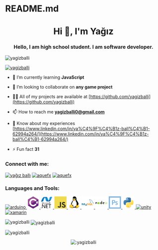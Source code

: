 # README.md
<h1 align="center">Hi 👋, I'm Yağız</h1>
<h3 align="center">Hello, I am high school student. I am software developer.</h3>

<p align="left"> <img src="https://komarev.com/ghpvc/?username=yagizballi&label=Profile%20views&color=0e75b6&style=flat" alt="yagizballi" /> </p>

<p align="left"> <a href="https://github.com/ryo-ma/github-profile-trophy"><img src="https://github-profile-trophy.vercel.app/?username=yagizballi" alt="yagizballi" /></a> </p>

- 🌱 I’m currently learning **JavaScript**

- 👯 I’m looking to collaborate on **any game project**

- 👨‍💻 All of my projects are available at [https://github.com/yagizballi](https://github.com/yagizballi)

- 📫 How to reach me **yagizballi0@gmail.com**

- 📄 Know about my experiences [https://www.linkedin.com/in/ya%C4%9F%C4%B1z-ball%C4%B1-62994a264/](https://www.linkedin.com/in/ya%C4%9F%C4%B1z-ball%C4%B1-62994a264/)

- ⚡ Fun fact **31**

<h3 align="left">Connect with me:</h3>
<p align="left">
<a href="https://linkedin.com/in/yağız ballı" target="blank"><img align="center" src="https://raw.githubusercontent.com/rahuldkjain/github-profile-readme-generator/master/src/images/icons/Social/linked-in-alt.svg" alt="yağız ballı" height="30" width="40" /></a>
<a href="https://instagram.com/aquefx" target="blank"><img align="center" src="https://raw.githubusercontent.com/rahuldkjain/github-profile-readme-generator/master/src/images/icons/Social/instagram.svg" alt="aquefx" height="30" width="40" /></a>
<a href="https://www.youtube.com/c/aquefx" target="blank"><img align="center" src="https://raw.githubusercontent.com/rahuldkjain/github-profile-readme-generator/master/src/images/icons/Social/youtube.svg" alt="aquefx" height="30" width="40" /></a>
</p>

<h3 align="left">Languages and Tools:</h3>
<p align="left"> <a href="https://www.arduino.cc/" target="_blank" rel="noreferrer"> <img src="https://cdn.worldvectorlogo.com/logos/arduino-1.svg" alt="arduino" width="40" height="40"/> </a> <a href="https://www.w3schools.com/cs/" target="_blank" rel="noreferrer"> <img src="https://raw.githubusercontent.com/devicons/devicon/master/icons/csharp/csharp-original.svg" alt="csharp" width="40" height="40"/> </a> <a href="https://dotnet.microsoft.com/" target="_blank" rel="noreferrer"> <img src="https://raw.githubusercontent.com/devicons/devicon/master/icons/dot-net/dot-net-original-wordmark.svg" alt="dotnet" width="40" height="40"/> </a> <a href="https://developer.mozilla.org/en-US/docs/Web/JavaScript" target="_blank" rel="noreferrer"> <img src="https://raw.githubusercontent.com/devicons/devicon/master/icons/javascript/javascript-original.svg" alt="javascript" width="40" height="40"/> </a> <a href="https://www.linux.org/" target="_blank" rel="noreferrer"> <img src="https://raw.githubusercontent.com/devicons/devicon/master/icons/linux/linux-original.svg" alt="linux" width="40" height="40"/> </a> <a href="https://www.mysql.com/" target="_blank" rel="noreferrer"> <img src="https://raw.githubusercontent.com/devicons/devicon/master/icons/mysql/mysql-original-wordmark.svg" alt="mysql" width="40" height="40"/> </a> <a href="https://nodejs.org" target="_blank" rel="noreferrer"> <img src="https://raw.githubusercontent.com/devicons/devicon/master/icons/nodejs/nodejs-original-wordmark.svg" alt="nodejs" width="40" height="40"/> </a> <a href="https://www.photoshop.com/en" target="_blank" rel="noreferrer"> <img src="https://raw.githubusercontent.com/devicons/devicon/master/icons/photoshop/photoshop-line.svg" alt="photoshop" width="40" height="40"/> </a> <a href="https://www.python.org" target="_blank" rel="noreferrer"> <img src="https://raw.githubusercontent.com/devicons/devicon/master/icons/python/python-original.svg" alt="python" width="40" height="40"/> </a> <a href="https://unity.com/" target="_blank" rel="noreferrer"> <img src="https://www.vectorlogo.zone/logos/unity3d/unity3d-icon.svg" alt="unity" width="40" height="40"/> </a> <a href="https://dotnet.microsoft.com/apps/xamarin" target="_blank" rel="noreferrer"> <img src="https://raw.githubusercontent.com/detain/svg-logos/780f25886640cef088af994181646db2f6b1a3f8/svg/xamarin.svg" alt="xamarin" width="40" height="40"/> </a> </p>

<p><img align="left" src="https://github-readme-stats.vercel.app/api/top-langs?username=yagizballi&show_icons=true&locale=en&layout=compact" alt="yagizballi" /></p>

<p>&nbsp;<img align="center" src="https://github-readme-stats.vercel.app/api?username=yagizballi&show_icons=true&locale=en" alt="yagizballi" /></p>

<p><img align="center" src="https://github-readme-streak-stats.herokuapp.com/?user=yagizballi&" alt="yagizballi" /></p>

<p align="center"><img src="https://moe-counter.glitch.me/get/@:yagizballi?theme=rule34" alt=":yagizballi" /></p>
